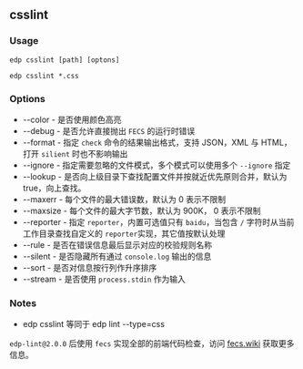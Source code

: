 csslint
---------

### Usage

    edp csslint [path] [optons]

    edp csslint *.css

### Options
+ --color - 是否使用颜色高亮
+ --debug - 是否允许直接抛出 `FECS` 的运行时错误
+ --format - 指定 `check` 命令的结果输出格式，支持 JSON，XML 与 HTML，打开 `silient` 时也不影响输出
+ --ignore - 指定需要忽略的文件模式，多个模式可以使用多个 `--ignore` 指定
+ --lookup - 是否向上级目录下查找配置文件并按就近优先原则合并，默认为 true，向上查找。
+ --maxerr - 每个文件的最大错误数，默认为 0 表示不限制
+ --maxsize - 每个文件的最大字节数，默认为 900K， 0 表示不限制
+ --reporter - 指定 `reporter`，内置可选值只有 `baidu`，当包含 `/` 字符时从当前工作目录查找自定义的 `reporter`实现，其它值按默认处理
+ --rule - 是否在错误信息最后显示对应的校验规则名称
+ --silent - 是否隐藏所有通过 `console.log` 输出的信息
+ --sort - 是否对信息按行列作升序排序
+ --stream - 是否使用 `process.stdin` 作为输入


### Notes

- edp csslint 等同于 edp lint --type=css

`edp-lint@2.0.0` 后使用 `fecs` 实现全部的前端代码检查，访问 [fecs.wiki](https://github.com/ecomfe/fecs/wiki) 获取更多信息。
